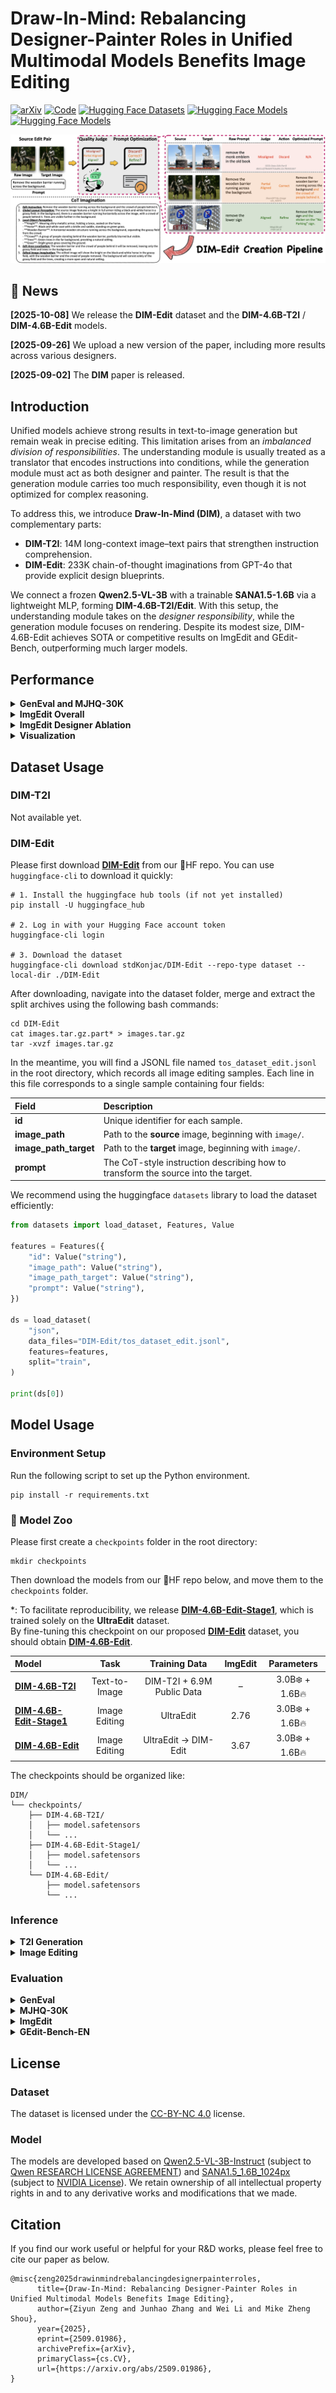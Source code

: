 # Draw-In-Mind: Rebalancing Designer-Painter Roles in Unified Multimodal Models Benefits Image Editing

[![arXiv](https://img.shields.io/badge/Paper-arXiv-b31b1b.svg?logo=arxiv)](https://arxiv.org/abs/2509.01986)
[![Code](https://img.shields.io/badge/Code-GitHub-blue?logo=github)](https://github.com/showlab/DIM)
[![Hugging Face Datasets](https://img.shields.io/badge/🤗%20%20Dataset-DIM--Edit-yellow.svg)](https://huggingface.co/datasets/stdKonjac/DIM-Edit)
[![Hugging Face Models](https://img.shields.io/badge/🤗%20%20Model-DIM--4.6B--T2I-orange.svg)](https://huggingface.co/stdKonjac/DIM-4.6B-T2I)
[![Hugging Face Models](https://img.shields.io/badge/🤗%20%20Model-DIM--4.6B--Edit-orange.svg)](https://huggingface.co/stdKonjac/DIM-4.6B-Edit)

![DIM-Edit](assets/dim_edit.png)

## 📰 News

**[2025-10-08]** We release the **DIM-Edit** dataset and the **DIM-4.6B-T2I** / **DIM-4.6B-Edit** models.

**[2025-09-26]** We upload a new version of the paper, including more results across various designers.

**[2025-09-02]** The **DIM** paper is released.

## Introduction

Unified models achieve strong results in text-to-image generation but remain weak in precise editing. This limitation
arises from an *imbalanced division of responsibilities*. The understanding module is usually treated as a translator
that encodes instructions into conditions, while the generation module must act as both designer and painter. The result
is that the generation module carries too much responsibility, even though it is not optimized for complex reasoning.

To address this, we introduce **Draw-In-Mind (DIM)**, a dataset with two complementary parts:

- **DIM-T2I**: 14M long-context image–text pairs that strengthen instruction comprehension.
- **DIM-Edit**: 233K chain-of-thought imaginations from GPT-4o that provide explicit design blueprints.

We connect a frozen **Qwen2.5-VL-3B** with a trainable **SANA1.5-1.6B** via a lightweight MLP, forming
**DIM-4.6B-T2I/Edit**. With this setup, the understanding module takes on the *designer responsibility*, while the
generation module focuses on rendering. Despite its modest size, DIM-4.6B-Edit achieves SOTA or competitive results on
ImgEdit and GEdit-Bench, outperforming much larger models.

## Performance

<details>

<summary><b>GenEval and MJHQ-30K</b></summary>

*: <sup>†</sup> denotes using an LLM rewriter. For MJHQ(-30K), we report FID.

| Model                                                          |      Params      | Sin. | Two  | CT.  | Colors | Pos. | Attr. | Overall | MJHQ  |
|----------------------------------------------------------------|:----------------:|:----:|:----:|:----:|:------:|:----:|:-----:|:-------:|:-----:|
| <tr><td colspan="10" align="center"><b>Gen. Only</b></td></tr> |
| PixArt-α                                                       |      0.6B🔥      | 0.98 | 0.50 | 0.44 |  0.80  | 0.08 | 0.07  |  0.48   | 6.14  |
| SDXL                                                           |      2.6B🔥      | 0.98 | 0.74 | 0.39 |  0.85  | 0.15 | 0.23  |  0.55   | 8.76  |
| DALL-E·3                                                       |        -         | 0.96 | 0.87 | 0.47 |  0.83  | 0.43 | 0.45  |  0.67   |   -   |
| SD3-Medium                                                     |      2.0B🔥      | 0.99 | 0.94 | 0.72 |  0.89  | 0.33 | 0.60  |  0.74   | 11.92 |
| <tr><td colspan="10" align="center"><b>Unified</b></td></tr>   |
| Janus                                                          |      1.3B🔥      | 0.97 | 0.68 | 0.30 |  0.84  | 0.46 | 0.42  |  0.61   | 10.10 |
| Emu3-Gen<sup>†</sup>                                           |      8.0B🔥      | 0.99 | 0.81 | 0.42 |  0.80  | 0.49 | 0.45  |  0.66   |   -   |
| Show-o                                                         |      1.3B🔥      | 0.98 | 0.80 | 0.66 |  0.84  | 0.31 | 0.50  |  0.68   | 15.18 |
| Show-o2-7B                                                     |      7.0B🔥      | 1.00 | 0.87 | 0.58 |  0.92  | 0.52 | 0.62  |  0.76   |   -   |
| Janus-Pro-7B                                                   |      7.0B🔥      | 0.99 | 0.89 | 0.59 |  0.90  | 0.79 | 0.66  |  0.80   | 13.48 |
| BAGEL                                                          |     14.0B🔥      | 0.99 | 0.94 | 0.81 |  0.88  | 0.64 | 0.63  |  0.82   |   -   |
| MetaQuery-L<sup>†</sup>                                        | 3.0B❄️ \| 3.2B🔥 |  -   |  -   |  -   |   -    |  -   |   -   |  0.78   | 6.35  |
| **DIM-4.6B-T2I<sup>†</sup>**                                   | 3.0B❄️ \| 1.6B🔥 | 0.99 | 0.89 | 0.63 |  0.86  | 0.62 | 0.61  |  0.77   | 5.50  |

</details>

<details>

<summary><b>ImgEdit Overall</b></summary>

*: Q3/7B indicates using Qwen2.5-VL-3/7B as the external designer during inference. By default, GPT-4o is employed
as the external designer to ensure the best performance. All models are evaluated using GPT-4.1.

| Model             | Add  | Adj. | Ext. | Rep. | Rem. | Back. | Sty. | Hyb. | Act. | Overall |
|-------------------|:----:|:----:|:----:|:----:|:----:|:-----:|:----:|:----:|:----:|:-------:|
| MagicBrush        | 2.84 | 1.58 | 1.51 | 1.97 | 1.58 | 1.75  | 2.38 | 1.62 | 1.22 |  1.83   |
| Instruct-P2P      | 2.45 | 1.83 | 1.44 | 2.01 | 1.50 | 1.44  | 3.55 | 1.20 | 1.46 |  1.88   |
| AnyEdit           | 3.18 | 2.95 | 1.88 | 2.47 | 2.23 | 2.24  | 2.85 | 1.56 | 2.65 |  2.45   |
| UltraEdit         | 3.44 | 2.81 | 2.13 | 2.96 | 1.45 | 2.83  | 3.76 | 1.91 | 2.98 |  2.70   |
| Step1X-Edit       | 3.88 | 3.14 | 1.76 | 3.40 | 2.41 | 3.16  | 4.63 | 2.64 | 2.52 |  3.06   |
| BAGEL             | 3.56 | 3.31 | 1.70 | 3.30 | 2.62 | 3.24  | 4.49 | 2.38 | 4.17 |  3.20   |
| UniWorld-V1       | 3.82 | 3.64 | 2.27 | 3.47 | 3.24 | 2.99  | 4.21 | 2.96 | 2.74 |  3.26   |
| Janus-4o          | 3.35 | 3.35 | 2.25 | 3.01 | 2.18 | 3.32  | 4.71 | 2.49 | 4.04 |  3.19   |
| GPT-4o-Image      | 4.61 | 4.33 | 2.90 | 4.35 | 3.66 | 4.57  | 4.93 | 3.96 | 4.89 |  4.20   |
| **DIM-4.6B-Edit** | 4.09 | 3.47 | 2.30 | 4.00 | 3.43 | 3.87  | 4.92 | 2.85 | 4.08 |  3.67   |

</details>

<details>

<summary><b>ImgEdit Designer Ablation</b></summary>

<sup>†</sup>: The default setting.

| Designer           | Add  | Adj. | Ext. | Rep. | Rem. | Back. | Sty. | Hyb. | Act. | Overall |
|:-------------------|:----:|:----:|:----:|:----:|:----:|:-----:|:----:|:----:|:----:|:-------:|
| –                  | 3.53 | 3.23 | 2.01 | 3.49 | 1.47 | 3.42  | 4.79 | 2.35 | 3.64 |  3.10   |
| Qwen2.5-VL-3B      | 3.80 | 3.24 | 2.03 | 3.89 | 3.21 | 3.52  | 4.92 | 2.71 | 4.05 |  3.49   |
| Qwen2.5-VL-7B      | 3.95 | 3.35 | 2.25 | 3.85 | 3.31 | 3.57  | 4.88 | 2.81 | 4.02 |  3.55   |
| MiMo-VL-7B         | 3.95 | 3.32 | 2.20 | 3.75 | 2.46 | 3.82  | 4.88 | 2.52 | 3.93 |  3.43   |
| InternVL3.5-8B     | 3.98 | 3.40 | 2.05 | 4.14 | 3.30 | 3.84  | 4.94 | 2.77 | 3.89 |  3.59   |
| GLM-4.1V-9B        | 3.95 | 3.27 | 2.23 | 3.90 | 2.64 | 3.81  | 4.92 | 2.23 | 4.02 |  3.44   |
| GPT-4o<sup>†</sup> | 4.09 | 3.47 | 2.30 | 4.00 | 3.43 | 3.87  | 4.92 | 2.85 | 4.08 |  3.67   |

</details>

<details>

<summary><b>Visualization</b></summary>

*：**Green** and **Blue** denote the edits of *Janus-4o* and *Step1X-Edit* respectively; **Red** denotes the edits of our
models trained on different data corpora.

![Overall](assets/vis_overall.png)
![Add](assets/vis_add.png)
![Change](assets/vis_change.png)
![Remove](assets/vis_remove.png)
![Replace](assets/vis_replace.png)
![Transfer](assets/vis_transfer.png)

</details>

## Dataset Usage

### DIM-T2I

Not available yet.

### DIM-Edit

Please first download [**DIM-Edit**](https://huggingface.co/datasets/stdKonjac/DIM-Edit) from our 🤗HF repo. You can use
`huggingface-cli` to download it quickly:

```
# 1. Install the huggingface hub tools (if not yet installed)
pip install -U huggingface_hub

# 2. Log in with your Hugging Face account token
huggingface-cli login

# 3. Download the dataset
huggingface-cli download stdKonjac/DIM-Edit --repo-type dataset --local-dir ./DIM-Edit
```

After downloading, navigate into the dataset folder, merge and extract the split archives using the following bash
commands:

```
cd DIM-Edit
cat images.tar.gz.part* > images.tar.gz
tar -xvzf images.tar.gz
```

In the meantime, you will find a JSONL file named `tos_dataset_edit.jsonl` in the root directory, which records all
image editing samples. Each line in this file corresponds to a single sample containing four fields:

| Field                 | Description                                                                       |
|:----------------------|:----------------------------------------------------------------------------------|
| **id**                | Unique identifier for each sample.                                                |
| **image_path**        | Path to the **source** image, beginning with `image/`.                            |
| **image_path_target** | Path to the **target** image, beginning with `image/`.                            |
| **prompt**            | The CoT-style instruction describing how to transform the source into the target. |

We recommend using the huggingface `datasets` library to load the dataset efficiently:

```python
from datasets import load_dataset, Features, Value

features = Features({
    "id": Value("string"),
    "image_path": Value("string"),
    "image_path_target": Value("string"),
    "prompt": Value("string"),
})

ds = load_dataset(
    "json",
    data_files="DIM-Edit/tos_dataset_edit.jsonl",
    features=features,
    split="train",
)

print(ds[0])
```

## Model Usage

### Environment Setup

Run the following script to set up the Python environment.

```
pip install -r requirements.txt
```

### 🦙 Model Zoo

Please first create a  `checkpoints` folder in the root directory:

```
mkdir checkpoints
```

Then download the models from our 🤗HF repo below, and move them to the `checkpoints` folder.

*: To facilitate reproducibility, we release [**DIM-4.6B-Edit-Stage1**](https://huggingface.co/stdKonjac/DIM-4.6B-Edit-Stage1), which is trained solely on the **UltraEdit** dataset.  
By fine-tuning this checkpoint on our proposed [**DIM-Edit**](https://huggingface.co/datasets/stdKonjac/DIM-Edit) dataset, you should obtain [**DIM-4.6B-Edit**](https://huggingface.co/stdKonjac/DIM-4.6B-Edit).

| Model                                                                             |     Task      |       Training Data        | ImgEdit |   Parameters    |
|:----------------------------------------------------------------------------------|:-------------:|:--------------------------:|:-------:|:---------------:|
| [**DIM-4.6B-T2I**](https://huggingface.co/stdKonjac/DIM-4.6B-T2I)                 | Text-to-Image | DIM-T2I + 6.9M Public Data |    –    | 3.0B❄️ + 1.6B🔥 |
| [**DIM-4.6B-Edit-Stage1**](https://huggingface.co/stdKonjac/DIM-4.6B-Edit-Stage1) | Image Editing |         UltraEdit          |  2.76   | 3.0B❄️ + 1.6B🔥 |
| [**DIM-4.6B-Edit**](https://huggingface.co/stdKonjac/DIM-4.6B-Edit)               | Image Editing |    UltraEdit → DIM-Edit    |  3.67   | 3.0B❄️ + 1.6B🔥 |

The checkpoints should be organized like:

```
DIM/
└── checkpoints/
    ├── DIM-4.6B-T2I/
    │   ├── model.safetensors
    │   └── ...
    ├── DIM-4.6B-Edit-Stage1/
    │   ├── model.safetensors
    │   └── ...
    └── DIM-4.6B-Edit/
        ├── model.safetensors
        └── ...
```

### Inference

<details>

<summary><b>T2I Generation</b></summary>

The demo T2I instructions are provided in `cache/demo/tos_dataset_demo.jsonl`, where each line is an instruction in json
format like:

```
{"id": "0000", "image_path": "./cache/demo/edit_demo_0000.png", "prompt": "A yummy cupcake floating in the air dark background"}
```

The `image_path` is just a placeholder, and you can modify `prompt` to create your own image.

To generate images from the jsonl file, run the following script:

```
bash scripts/demo_t2i.sh
```

For each instruction, the generated image will be saved at `cache/inference/demo/DIM-4.6B-T2I/{id}_gen.jpg`.

</details>

<details>

<summary><b>Image Editing</b></summary>

The demo edit instructions are provided in `cache/demo/tos_dataset_edit_demo.jsonl`, where each line is an instruction
in json
format like:

```
{"id": "0", "image_path": "./cache/demo/edit_demo_0000.png", "prompt": "Remove the lemons on the table.", "image_path_target": "./cache/demo/edit_demo_0000.png"}
```

The `image_path` corresponds to the source image, and the `prompt` is the edit instruction. The `image_path_target` is
just a placeholder.

In `infer/demo_edit.py`, use the `set_designer_gpt` API with your own key to set GPT-4o as the external designer for
optimal performance.

```python
# GPT-4o as external designer
model.set_designer_gpt(api_key='')
```

You can also use the `set_designer_X` API to set various open-source VLMs as the external designer. The VLMs will be
automatically downloaded to local disk.

```python
# Qwen2.5-VL as external designer
model.set_designer_qwen(version='Qwen/Qwen2.5-VL-3B-Instruct')
model.set_designer_qwen(version='Qwen/Qwen2.5-VL-7B-Instruct')

# InternVL3.5 as external designer (recommend using transformers==4.53.0)
model.set_designer_internvl(version='OpenGVLab/InternVL3_5-8B-HF')

# MiMo-VL as external designer
model.set_designer_mimo(version='XiaomiMimo/MiMo-VL-7B-RL-2508')

# GLM-4.1V as external designer (recommend using transformers==4.53.1)
model.set_designer_glm(version='THUDM/GLM-4.1V-9B-Thinking')
```

To generate edited images from the jsonl file, run the following script:

```
bash scripts/demo_edit.sh
```

The model will first generate a CoT-guided edit instruction for each prompt and save it to
`cache/inference/demo/DIM-4.6B-Edit/tos_dataset_edit_cot_demo_gen.jsonl`. Then the generated images will be saved at
`cache/inference/demo/DIM-4.6B-Edit/{id}_edited.jpg`.

We also provide a sample GPT-4o generated CoT jsonl file at `cache/demo/tos_dataset_edit_cot_demo.jsonl` for reference.

</details>

### Evaluation

<details>

<summary><b>GenEval</b></summary>

We provide two evaluation jsonl files according to prompt types in `cache/GenEval`:

1. `tos_dataset.jsonl`: Origin prompts.
2. `tos_dataset_rewritten.jsonl`: LLM-rewritten prompts.

The `image_path` field in each line of the jsonl is just a
placeholder, please replace it with a pseudo image on your local disk first.

Run the following script to generate images:

```
bash scripts/eval_geneval.sh
```

The generated images will be saved to `cache/inference/DIM-4.6B-T2I/GenEval(_rewritten)`.
Please follow the guide in [GenEval](https://github.com/djghosh13/geneval) official repo for metrics calculation.

</details>

<details>

<summary><b>MJHQ-30K</b></summary>

First download [MJHQ-30K](https://huggingface.co/datasets/playgroundai/MJHQ-30K) from the HF repo. You only need to
download `mjhq30k_imgs.zip`. Then extract all images in
the `cache` folder and organize them as follows:

```
cache
└── MJHQ-30K
    ├── animals
    │   ├── {id}.jpg
    │   ├── {id}.jpg
    │   └── ...
    ├── art
    ├── fashion
    ├── food
    ├── indoor
    ├── landscape
    ├── logo
    ├── people
    ├── plants
    └── vehicles
```

We have provided all prompts of MJHQ-30K in `cache/MJHQ-30K/tos_dataset.jsonl`. Run the following script to
generate images:

```
bash scripts/eval_mjhq30k.sh
```

The generated images will be saved to `cache/inference/DIM-4.6B-T2I/MJHQ-30K`. We
use [pytorch-fid](https://github.com/mseitzer/pytorch-fid) to calculate the FID on MJHQ-30K.

</details>

<details>

<summary><b>ImgEdit</b></summary>

First download [ImgEdit](https://huggingface.co/datasets/sysuyy/ImgEdit/tree/main) from the HF repo. Put the dataset in
the `cache` folder, and organize it as follows:

```
cache
└── ImgEdit
    └── Benchmark
        ├── hard
        ├── multiturn
        └── singleturn
            ├── animal
            │   ├── {id}.jpg
            │   └── ...
            ├── architecture
            ├── clothes
            ├── compose
            ├── daily object
            ├── for_add
            ├── human
            ├── style
            ├── transport
            ├── judge_prompt.json
            └── singleturn.json
```

We provide four evaluation jsonl files according to prompt types in `cache/ImgEdit`:

1. `tos_dataset_edit.jsonl`: Origin prompts.
2. `tos_dataset_edit_cot.jsonl`: CoT-style prompts generated by GPT-4o.
3. `tos_dataset_edit_cot_Qwen2.5-VL-3B-Instruct.jsonl`: CoT-style prompts generated by Qwen2.5-VL-3B.
4. `tos_dataset_edit_cot_Qwen2.5-VL-7B-Instruct.jsonl`: CoT-style prompts generated by Qwen2.5-VL-7B.

Run the following script to generate images:

```
bash scripts/eval_imgedit.sh
```

The generated images will be saved to `cache/inference/DIM-4.6B-Edit/ImgEdit`. Please follow the guide
in [ImgEdit](https://github.com/PKU-YuanGroup/ImgEdit) official repo for metrics calculation.

</details>

<details>

<summary><b>GEdit-Bench-EN</b></summary>

First download [GEdit-Bench](https://huggingface.co/datasets/stepfun-ai/GEdit-Bench) from the HF repo. Extract all raw
images from the dataset and put them in the `cache` folder. Organize them as follows:

```
cache
└── GEdit-Bench
    └── input_image_raw
        ├── {id}.png
        ├── {id}.png
        ├── {id}.png
        ├── {id}.png
        └── ...
```

We provide four evaluation jsonl files according to prompt types in `cache/GEdit-Bench`:

1. `tos_dataset_edit_en.jsonl`: Origin prompts.
2. `tos_dataset_edit_en_cot.jsonl`: CoT-style prompts generated by GPT-4o.
3. `tos_dataset_edit_en_ot_Qwen2.5-VL-3B-Instruct.jsonl`: CoT-style prompts generated by Qwen2.5-VL-3B.
4. `tos_dataset_edit_en_cot_Qwen2.5-VL-7B-Instruct.jsonl`: CoT-style prompts generated by Qwen2.5-VL-7B.

Run the following script to generate images:

```
bash scripts/eval_gedit_bench.sh
```

The generated images will be saved to `cache/inference/DIM-4.6B-Edit/GEdit-Bench`. Please follow the guide
in [GEdit-Bench](https://github.com/stepfun-ai/Step1X-Edit) official repo for metrics calculation.

</details>

## License

### Dataset

The dataset is licensed under the [CC-BY-NC 4.0](https://creativecommons.org/licenses/by-nc/4.0/) license.

### Model

The models are developed based on [Qwen2.5-VL-3B-Instruct](https://huggingface.co/Qwen/Qwen2.5-VL-3B-Instruct) (subject
to [Qwen RESEARCH LICENSE AGREEMENT](https://huggingface.co/Qwen/Qwen2.5-VL-3B-Instruct/blob/main/LICENSE)) and
[SANA1.5_1.6B_1024px](https://huggingface.co/Efficient-Large-Model/SANA1.5_1.6B_1024px) (subject
to [NVIDIA License](https://huggingface.co/Efficient-Large-Model/SANA1.5_1.6B_1024px/blob/main/LICENSE.txt)). We retain
ownership of all intellectual property rights in and to any
derivative works and modifications that we made.

## Citation

If you find our work useful or helpful for your R&D works, please feel free to cite our paper as below.

```
@misc{zeng2025drawinmindrebalancingdesignerpainterroles,
      title={Draw-In-Mind: Rebalancing Designer-Painter Roles in Unified Multimodal Models Benefits Image Editing}, 
      author={Ziyun Zeng and Junhao Zhang and Wei Li and Mike Zheng Shou},
      year={2025},
      eprint={2509.01986},
      archivePrefix={arXiv},
      primaryClass={cs.CV},
      url={https://arxiv.org/abs/2509.01986}, 
}
```